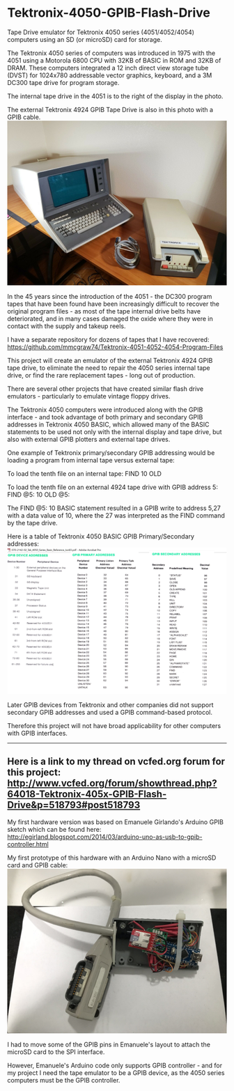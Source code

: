 # Tektronix-4050-GPIB-Flash-Drive
Tape Drive emulator for Tektronix 4050 series (4051/4052/4054) computers using an SD (or microSD) card for storage.

The Tektronix 4050 series of computers was introduced in 1975 with the 4051 using a Motorola 6800 CPU with 32KB of BASIC in ROM and 32KB of DRAM.
These computers integrated a 12 inch direct view storage tube (DVST) for 1024x780 addressable vector graphics, keyboard, and a 3M DC300 tape drive for program storage.  

The internal tape drive in the 4051 is to the right of the display in the photo.

The external Tektronix 4924 GPIB Tape Drive is also in this photo with a GPIB cable.
![Label and PCB front](./4051%20and%204924%20on%20EBAY%20for%204000.jpg)

In the 45 years since the introduction of the 4051 - the DC300 program tapes that have been found have been increasingly difficult to recover the original program files - as most of the tape internal drive belts have deteriorated, and in many cases damaged the oxide where they were in contact with the supply and takeup reels.

I have a separate repository for dozens of tapes that I have recovered:
https://github.com/mmcgraw74/Tektronix-4051-4052-4054-Program-Files

This project will create an emulator of the external Tektronix 4924 GPIB tape drive, to eliminate the need to repair the 4050 series internal tape drive, or find the rare replacement tapes - long out of production.

There are several other projects that have created similar flash drive emulators - particularly to emulate vintage floppy drives.

The Tektronix 4050 computers were introduced along with the GPIB interface - and took advantage of both primary and secondary GPIB addresses in Tektronix 4050 BASIC, which allowed many of the BASIC statements to be used not only with the internal display and tape drive, but also with external GPIB plotters and external tape drives.

One example of Tektronix primary/secondary GPIB addressing would be loading a program from internal tape versus external tape:

To load the tenth file on an internal tape:
FIND 10
OLD

To load the tenth file on an external 4924 tape drive with GPIB address 5:
FIND @5: 10
OLD @5:

The FIND @5: 10 BASIC statement resulted in a GPIB write to address 5,27 with a data value of 10, where the 27 was interpreted as the FIND command by the tape drive.

Here is a table of Tektronix 4050 BASIC GPIB Primary/Secondary addresses:
![Label and PCB front](./Tek%20basic%20primary%20addresses.png)

Later GPIB devices from Tektronix and other companies did not support secondary GPIB addresses and used a GPIB command-based protocol.

Therefore this project will not have broad applicability for other computers with GPIB interfaces.

----
Here is a link to my thread on vcfed.org forum for this project:
http://www.vcfed.org/forum/showthread.php?64018-Tektronix-405x-GPIB-Flash-Drive&p=518793#post518793
---
My first hardware version was based on Emanuele Girlando's Arduino GPIB sketch which can be found here:
http://egirland.blogspot.com/2014/03/arduino-uno-as-usb-to-gpib-controller.html

My first prototype of this hardware with an Arduino Nano with a microSD card and GPIB cable: 
![Label and PCB front](./My-GPIB-Flash-Drive1.jpeg)

I had to move some of the GPIB pins in Emanuele's layout to attach the microSD card to the SPI interface.

However, Emanuele's Arduino code only supports GPIB controller - and for my project I need the tape emulator to be a GPIB device, as the 4050 series computers must be the GPIB controller.



